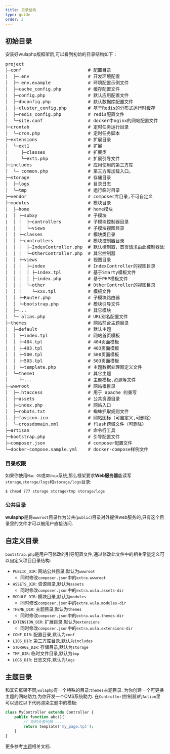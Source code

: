 ```yaml
---
title: 目录结构
type: guide
order: 3
---
```


## 初始目录

安装好wulaphp版框架后,可以看到初始的目录结构如下：

<pre>
project
├─conf                         # 配置目录
│  ├─.env                      # 开发环境配置
│  ├─.env.example              # 环境配置示例文件
│  ├─cache_config.php          # 缓存配置文件
│  ├─config.php                # 默认应用配置文件
│  ├─dbconfig.php              # 默认数据库配置文件
│  ├─cluster_config.php        # 基于Redis的分布式运行时缓存
│  ├─redis_config.php          # redis配置文件
│  └─site.conf                 # docker中nginx的网站配置文件
├─crontab                      # 定时任务运行目录
│  └─cron.php                  # 定时任务脚本
├─extensions                   # 扩展目录
│  └─ext1                      # 扩展
│     ├─classes                # 扩展类
│     └─ext1.php               # 扩展引导文件
├─includes                     # 应用使用的第三方库
│  └─ common.php               # 第三方库加载入口。
├─storage                      # 存储目录
│  ├─logs                      # 目录日志
│  └─tmp                       # 运行临时目录
├─vendor                       # composer库目录,不可自定义
├─modules                      # 模块目录
│  ├─home                      # home模块
|  │ ├─subxy                   # 子模块
|  │ │  ├─controllers          # 子模块控制器目录
|  │ │  └─views                # 子模块视图目录
│  │ ├─classes                 # 模块类目录
│  │ ├─controllers             # 模块控制器目录
│  │ │  ├─IndexController.php  # 默认控制器，首页请求由此控制器处理
│  │ │  └─OtherController.php  # 其它控制器
│  │ ├─views                   # 视图目录
│  │ │  ├─index                # IndexController的视图目录
│  │ │  │ ├─index.tpl          # 基于Smarty模板文件
│  │ │  │ ├─index.php          # 基于PHP模板文件
│  │ │  └─other                # OtherController的视图目录
│  │ │    └─xxx.tpl            # 模板文件
│  │ ├─Router.php              # 子模块路由器
│  │ └─bootstrap.php           # 模块引导文件
│  ├─...                       # 其它模块
│  └─ alias.php                # URL别名配置文件
├─themes                       # 网站前台主题目录
│  ├─default                   # 默认主题
│  │ ├─index.tpl               # 网站首页模板
│  │ ├─404.tpl                 # 404页面模板
│  │ ├─403.tpl                 # 403页面模板
│  │ ├─500.tpl                 # 500页面模板
│  │ ├─503.tpl                 # 503页面模板
│  │ └─template.php            # 主题数据处理器定义文件
│  └─theme1                    # 其它主题
│    └─...                     # 主题模板,资源等文件
├─wwwroot                      # 网站根目录
│  ├─.htaccess                 # 用于 apache 的重写
│  ├─assets                    # 公共资源目录
│  ├─index.php                 # 网站入口
│  ├─robots.txt                # 蜘蛛抓取规则文件
│  ├─favicon.ico               # 网站图标（可自定义,可删除）
│  └─crossdomain.xml           # flash跨域文件（可删除）
├─artisan                      # 命令行工具
├─bootstrap.php                # 引导配置文件
├─composer.json                # composer配置文件
└─docker-compose.sample.yml    # docker-compose样例文件
</pre>

### 目录权限

如果你使用`Mac OS`或`类Unix`系统,那么框架要求**Web服务器**能读写`storage`,`storage/logs`和`storage/logs`目录:

`$ chmod 777 storage storage/tmp storage/logs`

### 公共目录

**wulaphp**是将`wwwroot`目录作为公共(`public`)目录对外提供web服务的,只有这个目录里的文件才可以被用户直接访问.

## 自定义目录

`bootstrap.php`是用户可修改的引导配置文件,通过修改此文件中的相关常量定义可以自定义项目目录结构:

* `PUBLIC_DIR`: 网站公共目录,默认为`wwwroot`
  * 同时修改`composer.json`中的`extra.wwwroot`
* `ASSETS_DIR`: 资源目录,默认为`assets`
  * 同时修改`composer.json`中的`extra.wula.assets-dir`
* `MODULE_DIR`: 模块目录,默认为`modules`
  * 同时修改`composer.json`中的`extra.wula.modules-dir`
* `THEME_DIR`: 主题目录,默认为`themes`
  * 同时修改`composer.json`中的`extra.wula.themes-dir`
* `EXTENSION_DIR`: 扩展目录,默认为`extensions`
  * 同时修改`composer.json`中的`extra.wula.extensions-dir`
* `CONF_DIR`: 配置目录,默认为`conf`
* `LIBS_DIR`: 第三方库目录,默认为`includes`
* `STORAGE_DIR`: 存储目录,默认为`storage`
* `TMP_DIR`: 临时文件目录,默认为`tmp`
* `LOGS_DIR`: 日志文件,默认为`logs`

## 主题目录

和其它框架不同,`wulaphp`有一个特殊的目录:`themes`主题目录. 为你创建一个可更换主题的网站助力;为你开发一个CMS系统助力.
在`Controller`(控制器)的`Action`里可以通过以下代码渲染主题中的模板:

```php
class MyController extends Controller {
    public function abc(){
        // 你的业务代码 ....
        return template('my_page.tpl');
    }
}
```

更多参考[主题](theme.html)相关文档.
